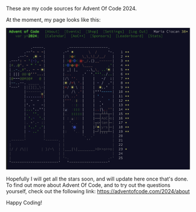 These are my code sources for Advent Of Code 2024. 

At the moment, my page looks like this: 

![alt text](image.png)

Hopefully I will get all the stars soon, and will update here once that's done. To find out more about Advent Of Code, and to try out the questions yourself, check out the following link: 
https://adventofcode.com/2024/about 

Happy Coding! 
